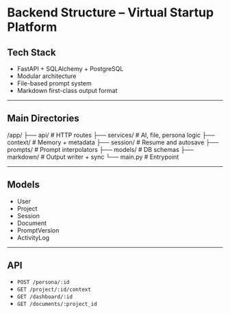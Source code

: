 # Backend Structure – Virtual Startup Platform

## Tech Stack

- FastAPI + SQLAlchemy + PostgreSQL
- Modular architecture
- File-based prompt system
- Markdown first-class output format

---

## Main Directories

/app/ 
├── api/ # HTTP routes 
├── services/ # AI, file, persona logic 
├── context/ # Memory + metadata 
├── session/ # Resume and autosave 
├── prompts/ # Prompt interpolators 
├── models/ # DB schemas 
├── markdown/ # Output writer + sync
└── main.py # Entrypoint


---

## Models

- User
- Project
- Session
- Document
- PromptVersion
- ActivityLog

---

## API

- `POST /persona/:id`
- `GET /project/:id/context`
- `GET /dashboard/:id`
- `GET /documents/:project_id`